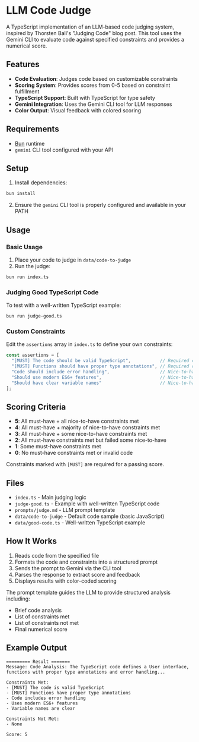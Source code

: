 # LLM Code Judge

A TypeScript implementation of an LLM-based code judging system, inspired by Thorsten Ball's "Judging Code" blog post. This tool uses the Gemini CLI to evaluate code against specified constraints and provides a numerical score.

## Features

- **Code Evaluation**: Judges code based on customizable constraints
- **Scoring System**: Provides scores from 0-5 based on constraint fulfillment
- **TypeScript Support**: Built with TypeScript for type safety
- **Gemini Integration**: Uses the Gemini CLI tool for LLM responses
- **Color Output**: Visual feedback with colored scoring

## Requirements

- [Bun](https://bun.sh/) runtime
- `gemini` CLI tool configured with your API

## Setup

1. Install dependencies:
```bash
bun install
```

2. Ensure the `gemini` CLI tool is properly configured and available in your PATH

## Usage

### Basic Usage

1. Place your code to judge in `data/code-to-judge`
2. Run the judge:
```bash
bun run index.ts
```

### Judging Good TypeScript Code

To test with a well-written TypeScript example:
```bash
bun run judge-good.ts
```

### Custom Constraints

Edit the `assertions` array in `index.ts` to define your own constraints:

```typescript
const assertions = [
  "[MUST] The code should be valid TypeScript",           // Required constraint
  "[MUST] Functions should have proper type annotations", // Required constraint  
  "Code should include error handling",                   // Nice-to-have
  "Should use modern ES6+ features",                      // Nice-to-have
  "Should have clear variable names"                      // Nice-to-have
];
```

## Scoring Criteria

- **5**: All must-have + all nice-to-have constraints met
- **4**: All must-have + majority of nice-to-have constraints met  
- **3**: All must-have + some nice-to-have constraints met
- **2**: All must-have constraints met but failed some nice-to-have
- **1**: Some must-have constraints met
- **0**: No must-have constraints met or invalid code

Constraints marked with `[MUST]` are required for a passing score.

## Files

- `index.ts` - Main judging logic
- `judge-good.ts` - Example with well-written TypeScript code
- `prompts/judge.md` - LLM prompt template
- `data/code-to-judge` - Default code sample (basic JavaScript)
- `data/good-code.ts` - Well-written TypeScript example

## How It Works

1. Reads code from the specified file
2. Formats the code and constraints into a structured prompt
3. Sends the prompt to Gemini via the CLI tool
4. Parses the response to extract score and feedback
5. Displays results with color-coded scoring

The prompt template guides the LLM to provide structured analysis including:
- Brief code analysis
- List of constraints met
- List of constraints not met  
- Final numerical score

## Example Output

```
========= Result =======
Message: Code Analysis: The TypeScript code defines a User interface, 
functions with proper type annotations and error handling...

Constraints Met:
- [MUST] The code is valid TypeScript
- [MUST] Functions have proper type annotations
- Code includes error handling
- Uses modern ES6+ features
- Variable names are clear

Constraints Not Met:
- None

Score: 5
```
